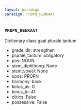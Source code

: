 ```yaml
---
layout: paradigm
paradigm: PROPN_RENKAAT
---
```

### ` PROPN_RENKAAT `

Dictionary class gaat plurale tantum
* grade_dir: strengthen
* plurale_tantum: obligatory
* pos: NOUN
* stem_diphthong: None
* stem_vowel: None
* upos: PROPN
* harmony: back
* kotus_av: G
* kotus_tn: 41
* clitics: False
* possessive: False
